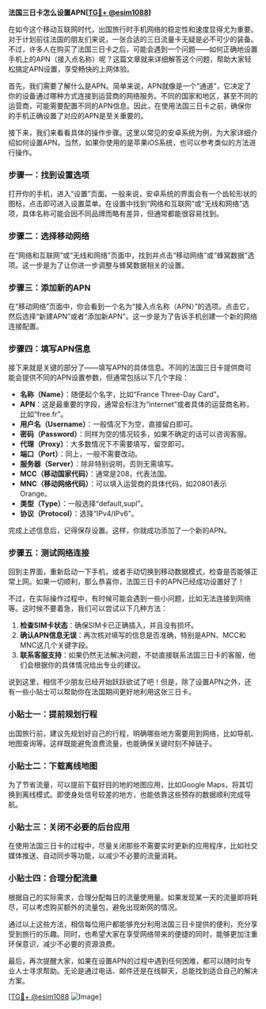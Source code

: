 **法国三日卡怎么设置APN[[TG💪+ @esim1088](https://t.me/s/esim1088)]**

在如今这个移动互联网时代，出国旅行时手机网络的稳定性和速度显得尤为重要。对于计划前往法国的朋友们来说，一张合适的三日流量卡无疑是必不可少的装备。不过，许多人在购买了法国三日卡之后，可能会遇到一个问题——如何正确地设置手机上的APN（接入点名称）呢？这篇文章就来详细解答这个问题，帮助大家轻松搞定APN设置，享受畅快的上网体验。

首先，我们需要了解什么是APN。简单来说，APN就像是一个“通道”，它决定了你的设备通过哪种方式连接到运营商的网络服务。不同的国家和地区，甚至不同的运营商，可能需要配置不同的APN信息。因此，在使用法国三日卡之前，确保你的手机正确设置了对应的APN是至关重要的。

接下来，我们来看看具体的操作步骤。这里以常见的安卓系统为例，为大家详细介绍如何设置APN。当然，如果你使用的是苹果iOS系统，也可以参考类似的方法进行操作。

### 步骤一：找到设置选项

打开你的手机，进入“设置”页面。一般来说，安卓系统的界面会有一个齿轮形状的图标，点击即可进入设置菜单。在设置中找到“网络和互联网”或“无线和网络”选项，具体名称可能会因不同品牌而略有差异，但通常都能很容易找到。

### 步骤二：选择移动网络

在“网络和互联网”或“无线和网络”页面中，找到并点击“移动网络”或“蜂窝数据”选项。这一步是为了让你进一步调整与蜂窝数据相关的设置。

### 步骤三：添加新的APN

在“移动网络”页面中，你会看到一个名为“接入点名称（APN）”的选项。点击它，然后选择“新建APN”或者“添加新APN”。这一步是为了告诉手机创建一个新的网络连接配置。

### 步骤四：填写APN信息

接下来就是关键的部分了——填写APN的具体信息。不同的法国三日卡提供商可能会提供不同的APN设置参数，但通常包括以下几个字段：

- **名称（Name）**：随便起个名字，比如“France Three-Day Card”。
- **APN**：这是最重要的字段，通常会标注为“internet”或者具体的运营商名称，比如“free.fr”。
- **用户名（Username）**：一般情况下为空，直接留白即可。
- **密码（Password）**：同样为空的情况较多，如果不确定的话可以咨询客服。
- **代理（Proxy）**：大多数情况下不需要填写，留空即可。
- **端口（Port）**：同上，一般不需要改动。
- **服务器（Server）**：除非特别说明，否则无需填写。
- **MCC（移动国家代码）**：通常是208，代表法国。
- **MNC（移动网络代码）**：可以填入运营商的具体代码，如20801表示Orange。
- **类型（Type）**：一般选择“default,supl”。
- **协议（Protocol）**：选择“IPv4/IPv6”。

完成上述信息后，记得保存设置。这样，你就成功添加了一个新的APN。

### 步骤五：测试网络连接

回到主界面，重新启动一下手机，或者手动切换到移动数据模式，检查是否能够正常上网。如果一切顺利，那么恭喜你，法国三日卡的APN已经成功设置好了！

不过，在实际操作过程中，有时候可能会遇到一些小问题，比如无法连接到网络等。这时候不要着急，我们可以尝试以下几种方法：

1. **检查SIM卡状态**：确保SIM卡已正确插入，并且没有损坏。
2. **确认APN信息无误**：再次核对填写的信息是否准确，特别是APN、MCC和MNC这几个关键字段。
3. **联系客服支持**：如果仍然无法解决问题，不妨直接联系法国三日卡的客服，他们会根据你的具体情况给出专业的建议。

说到这里，相信不少朋友已经开始跃跃欲试了吧！但是，除了设置APN之外，还有一些小贴士可以帮助你在法国期间更好地利用这张三日卡。

### 小贴士一：提前规划行程

出国旅行前，建议先规划好自己的行程，明确哪些地方需要用到网络，比如导航、地图查询等。这样既能避免浪费流量，也能确保关键时刻不掉链子。

### 小贴士二：下载离线地图

为了节省流量，可以提前下载好目的地的地图应用，比如Google Maps，将其切换到离线模式。即使身处信号较差的地方，也能依靠这些预存的数据顺利完成导航。

### 小贴士三：关闭不必要的后台应用

在使用法国三日卡的过程中，尽量关闭那些不需要实时更新的应用程序，比如社交媒体推送、自动同步等功能，以减少不必要的流量消耗。

### 小贴士四：合理分配流量

根据自己的实际需求，合理分配每日的流量使用量。如果发现某一天的流量即将耗尽，可以考虑购买额外的流量包，避免出现断网的情况。

通过以上这些方法，相信每位用户都能够充分利用法国三日卡提供的便利，充分享受到旅行的乐趣。同时，也希望大家在享受网络带来的便捷的同时，能够更加注重环保意识，减少不必要的资源浪费。

最后，再次提醒大家，如果在设置APN的过程中遇到任何困难，都可以随时向专业人士寻求帮助。无论是通过电话、邮件还是在线聊天，总能找到适合自己的解决方案。

[[TG💪+ @esim1088](https://t.me/s/esim1088) ![Image](https://i.postimg.cc/4NQfJmqS/Snipaste-2025-05-13-00-14-12.png)]